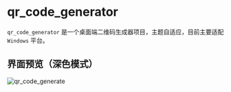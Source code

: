 # qr_code_generator

`qr_code_generator` 是一个桌面端二维码生成器项目，主题自适应，目前主要适配 `Windows` 平台。

## 界面预览（深色模式）

![qr_code_generate](http://124.71.107.97/resources/images/qr_code_generate_0.1.1.png)